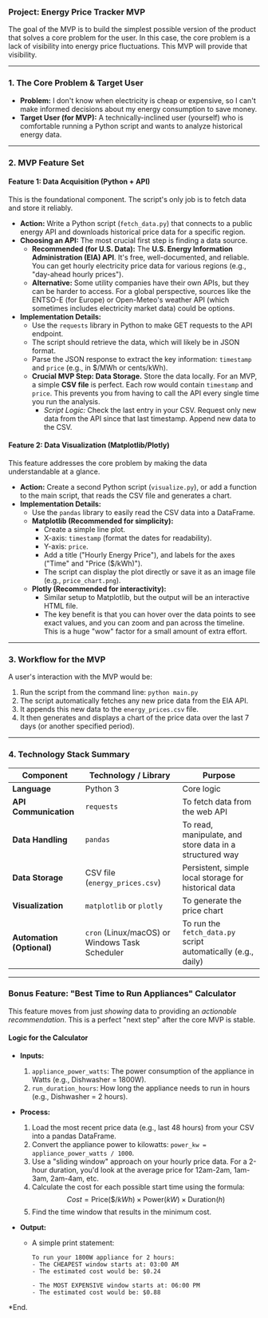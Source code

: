 ### **Project: Energy Price Tracker MVP**

The goal of the MVP is to build the simplest possible version of the product that solves a core problem for the user. In this case, the core problem is a lack of visibility into energy price fluctuations. This MVP will provide that visibility.

-----

### 1\. The Core Problem & Target User

  * **Problem:** I don't know when electricity is cheap or expensive, so I can't make informed decisions about my energy consumption to save money.
  * **Target User (for MVP):** A technically-inclined user (yourself) who is comfortable running a Python script and wants to analyze historical energy data.

-----

### 2\. MVP Feature Set

#### **Feature 1: Data Acquisition (Python + API)**

This is the foundational component. The script's only job is to fetch data and store it reliably.

  * **Action:** Write a Python script (`fetch_data.py`) that connects to a public energy API and downloads historical price data for a specific region.
  * **Choosing an API:** The most crucial first step is finding a data source.
      * **Recommended (for U.S. Data):** The **U.S. Energy Information Administration (EIA) API**. It's free, well-documented, and reliable. You can get hourly electricity price data for various regions (e.g., "day-ahead hourly prices").
      * **Alternative:** Some utility companies have their own APIs, but they can be harder to access. For a global perspective, sources like the ENTSO-E (for Europe) or Open-Meteo's weather API (which sometimes includes electricity market data) could be options.
  * **Implementation Details:**
      * Use the `requests` library in Python to make GET requests to the API endpoint.
      * The script should retrieve the data, which will likely be in JSON format.
      * Parse the JSON response to extract the key information: `timestamp` and `price` (e.g., in $/MWh or cents/kWh).
      * **Crucial MVP Step: Data Storage.** Store the data locally. For an MVP, a simple **CSV file** is perfect. Each row would contain `timestamp` and `price`. This prevents you from having to call the API every single time you run the analysis.
          * *Script Logic:* Check the last entry in your CSV. Request only new data from the API since that last timestamp. Append new data to the CSV.

#### **Feature 2: Data Visualization (Matplotlib/Plotly)**

This feature addresses the core problem by making the data understandable at a glance.

  * **Action:** Create a second Python script (`visualize.py`), or add a function to the main script, that reads the CSV file and generates a chart.
  * **Implementation Details:**
      * Use the `pandas` library to easily read the CSV data into a DataFrame.
      * **Matplotlib (Recommended for simplicity):**
          * Create a simple line plot.
          * X-axis: `timestamp` (format the dates for readability).
          * Y-axis: `price`.
          * Add a title ("Hourly Energy Price"), and labels for the axes ("Time" and "Price ($/kWh)").
          * The script can display the plot directly or save it as an image file (e.g., `price_chart.png`).
      * **Plotly (Recommended for interactivity):**
          * Similar setup to Matplotlib, but the output will be an interactive HTML file.
          * The key benefit is that you can hover over the data points to see exact values, and you can zoom and pan across the timeline. This is a huge "wow" factor for a small amount of extra effort.

-----

### 3\. Workflow for the MVP

A user's interaction with the MVP would be:

1.  Run the script from the command line: `python main.py`
2.  The script automatically fetches any new price data from the EIA API.
3.  It appends this new data to the `energy_prices.csv` file.
4.  It then generates and displays a chart of the price data over the last 7 days (or another specified period).

-----

### 4\. Technology Stack Summary

| Component           | Technology / Library                                      | Purpose                                                    |
| ------------------- | --------------------------------------------------------- | ---------------------------------------------------------- |
| **Language** | Python 3                                                  | Core logic                                                 |
| **API Communication** | `requests`                                                | To fetch data from the web API                             |
| **Data Handling** | `pandas`                                                  | To read, manipulate, and store data in a structured way    |
| **Data Storage** | CSV file (`energy_prices.csv`)                            | Persistent, simple local storage for historical data       |
| **Visualization** | `matplotlib` or `plotly`                                  | To generate the price chart                                |
| **Automation (Optional)** | `cron` (Linux/macOS) or Windows Task Scheduler      | To run the `fetch_data.py` script automatically (e.g., daily) |

-----

### **Bonus Feature: "Best Time to Run Appliances" Calculator**

This feature moves from just *showing* data to providing an *actionable recommendation*. This is a perfect "next step" after the core MVP is stable.

#### **Logic for the Calculator**

  * **Inputs:**

    1.  `appliance_power_watts`: The power consumption of the appliance in Watts (e.g., Dishwasher = 1800W).
    2.  `run_duration_hours`: How long the appliance needs to run in hours (e.g., Dishwasher = 2 hours).

  * **Process:**

    1.  Load the most recent price data (e.g., last 48 hours) from your CSV into a pandas DataFrame.
    2.  Convert the appliance power to kilowatts: `power_kw = appliance_power_watts / 1000`.
    3.  Use a "sliding window" approach on your hourly price data. For a 2-hour duration, you'd look at the average price for 12am-2am, 1am-3am, 2am-4am, etc.
    4.  Calculate the cost for each possible start time using the formula:
        $$Cost = \text{Price} (\$/kWh) \times \text{Power} (kW) \times \text{Duration} (h)$$
    5.  Find the time window that results in the minimum cost.

  * **Output:**

      * A simple print statement:
        ```
        To run your 1800W appliance for 2 hours:
        - The CHEAPEST window starts at: 03:00 AM
        - The estimated cost would be: $0.24

        - The MOST EXPENSIVE window starts at: 06:00 PM
        - The estimated cost would be: $0.88
        ```

*End. 